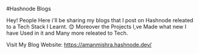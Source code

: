 #Hashnode Blogs

Hey! People  Here i'll be sharing my blogs that I post on Hashnode releated to a Tech Stack I Learnt. 😊
Moreover the Projects I,ve Made what new I have Used in it and Many more releated to Tech. 

Visit My Blog Website:  https://amanmishra.hashnode.dev/ 
